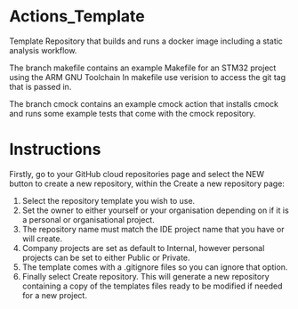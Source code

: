 # Actions_Template
Template Repository that builds and runs a docker image including a static analysis workflow.

The branch makefile contains an example Makefile for an STM32 project using the ARM GNU Toolchain
In makefile use verision to access the git tag that is passed in.

The branch cmock contains an example cmock action that installs cmock and runs some example tests that come with the cmock repository.

# Instructions
Firstly, go to your GitHub cloud repositories page and select the NEW button to create a new repository, within the Create a new repository page:
  1.	Select the repository template you wish to use.
  2.	Set the owner to either yourself or your organisation depending on if it is a personal or organisational project.
  3.	The repository name must match the IDE project name that you have or will create.
  4.	Company projects are set as default to Internal, however personal projects can be set to either Public or Private.
  5.	The template comes with a .gitignore files so you can ignore that option.
  6.	Finally select Create repository.
This will generate a new repository containing a copy of the templates files ready to be modified if needed for a new project.
